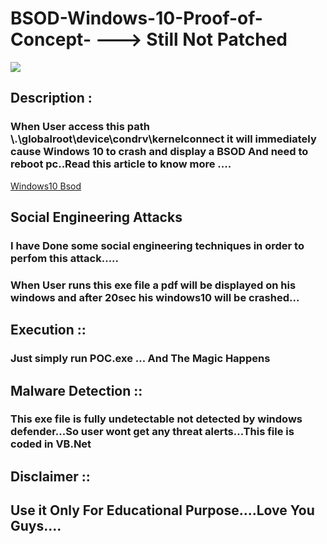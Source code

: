 # BSOD-Windows-10-Proof-of-Concept- ---> Still Not Patched

<img src="https://raw.githubusercontent.com/swagkarna/BSOD-Windows-10-Proof-of-Concept-/main/windows-10-crash.jpg">

## Description :
### When User  access this path \\.\globalroot\device\condrv\kernelconnect it will immediately cause Windows 10 to crash and display a BSOD  And need to reboot pc..Read this article to know more ....
<a href="https://www.bleepingcomputer.com/news/security/windows-10-bug-crashes-your-pc-when-you-access-this-location/">Windows10 Bsod</a>
## Social Engineering Attacks
### I have Done some social engineering techniques in order to perfom this attack.....
### When User runs this exe file a pdf will be displayed on his windows and after 20sec his windows10 will be crashed...
## Execution ::
### Just simply run POC.exe ... And The Magic Happens
## Malware Detection ::
### This exe file is fully undetectable not detected by windows defender...So user wont get any threat alerts...This file is coded in VB.Net

## Disclaimer ::
## Use it Only For Educational Purpose....Love You Guys....
